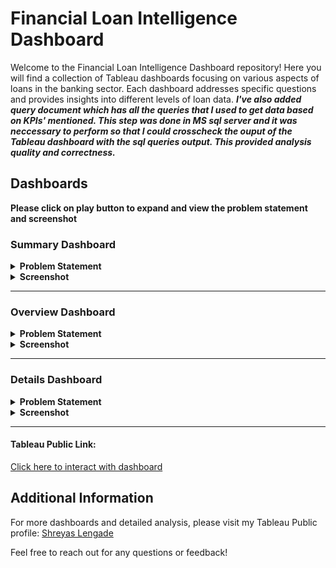 # Financial Loan Intelligence Dashboard

Welcome to the Financial Loan Intelligence Dashboard repository! Here you will find a collection of Tableau dashboards focusing on various aspects of loans in the banking sector. Each dashboard addresses specific questions and provides insights into different levels of loan data. <b><i>I've also added query document which has all the queries that I used to get data based on KPIs' mentioned. This step was done in MS sql server and it was neccessary to perform so that I could crosscheck the ouput of the Tableau dashboard with the sql queries output. This provided analysis quality and correctness.</i></b>

## Dashboards
<b> Please click on play button to expand and view the problem statement and screenshot </b>
### Summary Dashboard

<details>
  <summary><strong>Problem Statement</strong></summary>
  This dashboard provides a high-level summary of the total loan portfolio, including the distribution of different KPI's. The explanation why these KPIs' are used is given below:
<ol>
  <li>Total loan applications: We need to calculate the total number of loan applications received during a specified period. Additionally, it is essential to monitor the Month- to – Date (MTD) loan applications and track changes Month- over- Month (MoM).</li>
   <li>Total funded amount: - Understanding the total amount of funds disbursed as loans is crucial. We also want to keep an eye on the MTD total funded amount and analyze the Month- over- Month (MoM) changes in this metric.</li>
<li>Total amount received: - Tracking the total amount received from borrowers is essential for assessing the bank’s cash flow and loan repayment. We should analyze the Month- to – Date (MTD) total amount received and observe the Month- over- month (MoM) changes.</li>
<li>Average interest rate: - Calculating the average interest rate across all loans, MTD, and monitoring the Month-over-month (MoM) variations in interest rates will provide insights into our lending portfolio’s overall cost. </li>
<li>Average Debt- to -Income ratio (DTI): - Evaluating the average DTI for our borrowers helps us gauge their financial health. We need to compute the average DTI for all loans, MTD and track Month-over-Month (MoM) fluctuations.</li>
<img src="https://github.com/ShreyasLengade/Github-Images/blob/3ec1ed7be8a051dea7306e75533c091cbcc46091/Summary.png">
</details>

<details>
  <summary><strong>Screenshot</strong></summary>
  <img src="https://github.com/ShreyasLengade/Github-Images/blob/e3d93de9948526002898e5d3144f6d4ff6b0286c/SUMMARY.png" alt="Summary Dashboard Screenshot" style="max-width: 100%; border-radius: 8px; box-shadow: 0 2px 6px rgba(0, 0, 0, 0.1);">
</details>

---

### Overview Dashboard

<details>
  <summary><strong>Problem Statement</strong></summary>
  <img src="https://github.com/ShreyasLengade/Github-Images/blob/9e820b2908fd5930d75d6a721d18b03da1b6ff00/OVERVIEW.jpg">
</details>

<details>
  <summary><strong>Screenshot</strong></summary>
  <img src="https://github.com/ShreyasLengade/Github-Images/blob/9e820b2908fd5930d75d6a721d18b03da1b6ff00/Overview.png" alt="Overview Dashboard Screenshot" style="max-width: 100%; border-radius: 8px; box-shadow: 0 2px 6px rgba(0, 0, 0, 0.1);">
</details>

---

### Details Dashboard

<details>
  <summary><strong>Problem Statement</strong></summary>
  <img src="https://github.com/ShreyasLengade/Github-Images/blob/330c2050813ef9b8f3b1122c23dd07d885f9247e/DETAILS.jpg">
</details>

<details>
  <summary><strong>Screenshot</strong></summary>
  <img src="https://github.com/ShreyasLengade/Github-Images/blob/330c2050813ef9b8f3b1122c23dd07d885f9247e/Details.png" alt="Details Dashboard Screenshot" style="max-width: 100%; border-radius: 8px; box-shadow: 0 2px 6px rgba(0, 0, 0, 0.1);">
</details>

---
#### Tableau Public Link:
<p>
  <a href="https://public.tableau.com/views/USBankLoanAnalysis/Details?:language=en-GB&:sid=&:display_count=n&:origin=viz_share_link">Click here to interact with dashboard</a>
</p>


## Additional Information

For more dashboards and detailed analysis, please visit my Tableau Public profile: <a href="https://public.tableau.com/app/profile/shreyas.lengade/vizzes">Shreyas Lengade</a>
<p>Feel free to reach out for any questions or feedback!</p>
